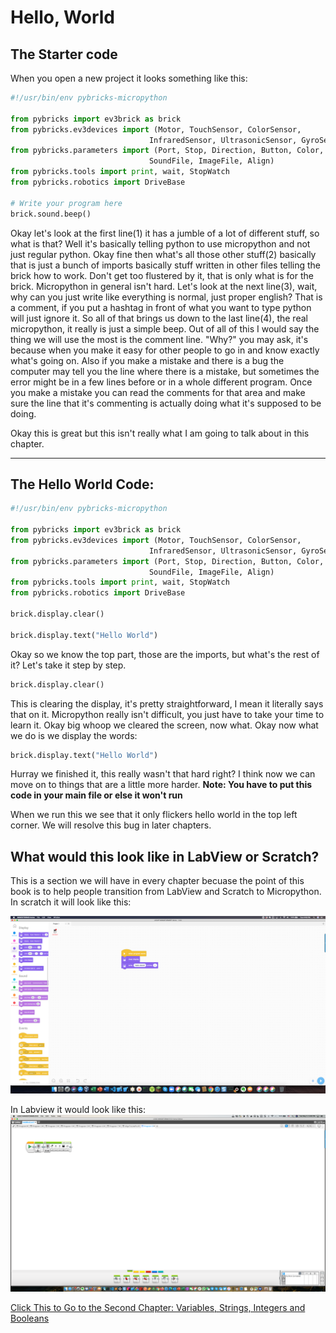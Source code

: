 # Hello, World

## The Starter code

When you open a new project it looks something like this:

```python
#!/usr/bin/env pybricks-micropython                                             1

from pybricks import ev3brick as brick                                          2
from pybricks.ev3devices import (Motor, TouchSensor, ColorSensor,
                               InfraredSensor, UltrasonicSensor, GyroSensor)
from pybricks.parameters import (Port, Stop, Direction, Button, Color,
                               SoundFile, ImageFile, Align)
from pybricks.tools import print, wait, StopWatch
from pybricks.robotics import DriveBase

# Write your program here                                                       3
brick.sound.beep()                                                              4

```

Okay let's look at the first line(1) it has a jumble of a lot of different stuff, so what is that? Well it's basically telling python to use micropython and not just regular python. Okay fine then what's all those other stuff(2) basically that is just a bunch of imports basically stuff written in other files telling the brick how to work. Don't get too flustered by it, that is only what is for the brick. Micropython in general isn't hard. Let's look at the next line(3), wait, why can you just write like everything is normal, just proper english? That is a comment, if you put a hashtag in front of what you want to type python will just ignore it. So all of that brings us down to the last line(4), the real micropython, it really is just a simple beep. Out of all of this I would say the thing we will use the most is the comment line. "Why?" you may ask, it's because when you make it easy for other people to go in and know exactly what's going on. Also if you make a mistake and there is a bug the computer may tell you the line where there is a mistake, but sometimes the error might be in a few lines before or in a whole different program. Once you make a mistake you can read the comments for that area and make sure the line that it's commenting is actually doing what it's supposed to be doing.

Okay this is great but this isn't really what I am going to talk about in this chapter.

---

## The Hello World Code:

```python
#!/usr/bin/env pybricks-micropython

from pybricks import ev3brick as brick
from pybricks.ev3devices import (Motor, TouchSensor, ColorSensor,
                               InfraredSensor, UltrasonicSensor, GyroSensor)
from pybricks.parameters import (Port, Stop, Direction, Button, Color,
                               SoundFile, ImageFile, Align)
from pybricks.tools import print, wait, StopWatch
from pybricks.robotics import DriveBase

brick.display.clear()

brick.display.text("Hello World")
```

Okay so we know the top part, those are the imports, but what's the rest of it? Let's take it step by step.

```python
brick.display.clear()
```

This is clearing the display, it's pretty straightforward, I mean it literally says that on it. Micropython really isn't difficult, you just have to take your time to learn it. Okay big whoop we cleared the screen, now what. Okay now what we do is we display the words:

```python
brick.display.text("Hello World")
```

Hurray we finished it, this really wasn't that hard right? I think now we can move on to things that are a little more harder.
**Note: You have to put this code in your main file or else it won't run**

When we run this we see that it only flickers hello world in the top left corner. We will resolve this bug in later chapters.

## What would this look like in LabView or Scratch?

This is a section we will have in every chapter becuase the point of this book is to help people transition from LabView and Scratch to Micropython. In scratch it will look like this:

![Scratch](images/ScreenShot2020-05-05at4.49.26PM.png)

In Labview it would look like this:
![labview](images/ScreenShot2020-05-05at5.36.12PM.png)

[Click This to Go to the Second Chapter: Variables, Strings, Integers and Booleans](third_program.md)
